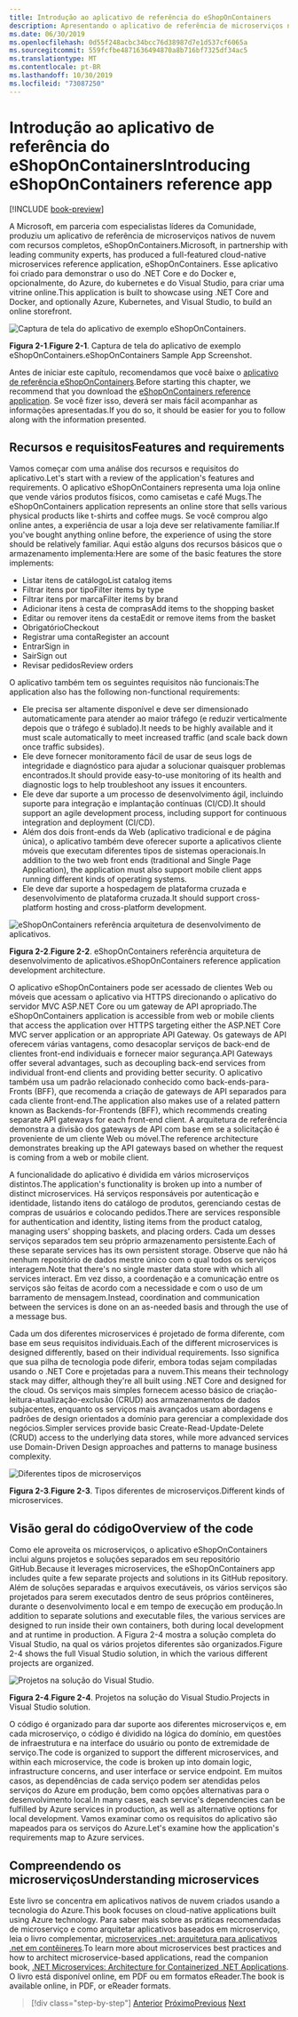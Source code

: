 ```yaml
---
title: Introdução ao aplicativo de referência do eShopOnContainers
description: Apresentando o aplicativo de referência de microserviços nativos do eShopOnContainers Cloud para ASP.NET Core e o Azure.
ms.date: 06/30/2019
ms.openlocfilehash: 0d55f248acbc34bcc76d38987d7e1d537cf6065a
ms.sourcegitcommit: 559fcfbe4871636494870a8b716bf7325df34ac5
ms.translationtype: MT
ms.contentlocale: pt-BR
ms.lasthandoff: 10/30/2019
ms.locfileid: "73087250"
---
```

# <a name="introducing-eshoponcontainers-reference-app"></a><span data-ttu-id="a8e2a-103">Introdução ao aplicativo de referência do eShopOnContainers</span><span class="sxs-lookup"><span data-stu-id="a8e2a-103">Introducing eShopOnContainers reference app</span></span>

[!INCLUDE [book-preview](../../../includes/book-preview.md)]

<span data-ttu-id="a8e2a-104">A Microsoft, em parceria com especialistas líderes da Comunidade, produziu um aplicativo de referência de microserviços nativos de nuvem com recursos completos, eShopOnContainers.</span><span class="sxs-lookup"><span data-stu-id="a8e2a-104">Microsoft, in partnership with leading community experts, has produced a full-featured cloud-native microservices reference application, eShopOnContainers.</span></span> <span data-ttu-id="a8e2a-105">Esse aplicativo foi criado para demonstrar o uso do .NET Core e do Docker e, opcionalmente, do Azure, do kubernetes e do Visual Studio, para criar uma vitrine online.</span><span class="sxs-lookup"><span data-stu-id="a8e2a-105">This application is built to showcase using .NET Core and Docker, and optionally Azure, Kubernetes, and Visual Studio, to build an online storefront.</span></span>

![Captura de tela do aplicativo de exemplo eShopOnContainers.](./media/eshoponcontainers-sample-app-screenshot.png)

<span data-ttu-id="a8e2a-107">**Figura 2-1**.</span><span class="sxs-lookup"><span data-stu-id="a8e2a-107">**Figure 2-1**.</span></span> <span data-ttu-id="a8e2a-108">Captura de tela do aplicativo de exemplo eShopOnContainers.</span><span class="sxs-lookup"><span data-stu-id="a8e2a-108">eShopOnContainers Sample App Screenshot.</span></span>

<span data-ttu-id="a8e2a-109">Antes de iniciar este capítulo, recomendamos que você baixe o [aplicativo de referência eShopOnContainers](https://github.com/dotnet-architecture/eShopOnContainers).</span><span class="sxs-lookup"><span data-stu-id="a8e2a-109">Before starting this chapter, we recommend that you download the [eShopOnContainers reference application](https://github.com/dotnet-architecture/eShopOnContainers).</span></span> <span data-ttu-id="a8e2a-110">Se você fizer isso, deverá ser mais fácil acompanhar as informações apresentadas.</span><span class="sxs-lookup"><span data-stu-id="a8e2a-110">If you do so, it should be easier for you to follow along with the information presented.</span></span>

## <a name="features-and-requirements"></a><span data-ttu-id="a8e2a-111">Recursos e requisitos</span><span class="sxs-lookup"><span data-stu-id="a8e2a-111">Features and requirements</span></span>

<span data-ttu-id="a8e2a-112">Vamos começar com uma análise dos recursos e requisitos do aplicativo.</span><span class="sxs-lookup"><span data-stu-id="a8e2a-112">Let's start with a review of the application's features and requirements.</span></span> <span data-ttu-id="a8e2a-113">O aplicativo eShopOnContainers representa uma loja online que vende vários produtos físicos, como camisetas e café Mugs.</span><span class="sxs-lookup"><span data-stu-id="a8e2a-113">The eShopOnContainers application represents an online store that sells various physical products like t-shirts and coffee mugs.</span></span> <span data-ttu-id="a8e2a-114">Se você comprou algo online antes, a experiência de usar a loja deve ser relativamente familiar.</span><span class="sxs-lookup"><span data-stu-id="a8e2a-114">If you've bought anything online before, the experience of using the store should be relatively familiar.</span></span> <span data-ttu-id="a8e2a-115">Aqui estão alguns dos recursos básicos que o armazenamento implementa:</span><span class="sxs-lookup"><span data-stu-id="a8e2a-115">Here are some of the basic features the store implements:</span></span>

- <span data-ttu-id="a8e2a-116">Listar itens de catálogo</span><span class="sxs-lookup"><span data-stu-id="a8e2a-116">List catalog items</span></span>
- <span data-ttu-id="a8e2a-117">Filtrar itens por tipo</span><span class="sxs-lookup"><span data-stu-id="a8e2a-117">Filter items by type</span></span>
- <span data-ttu-id="a8e2a-118">Filtrar itens por marca</span><span class="sxs-lookup"><span data-stu-id="a8e2a-118">Filter items by brand</span></span>
- <span data-ttu-id="a8e2a-119">Adicionar itens à cesta de compras</span><span class="sxs-lookup"><span data-stu-id="a8e2a-119">Add items to the shopping basket</span></span>
- <span data-ttu-id="a8e2a-120">Editar ou remover itens da cesta</span><span class="sxs-lookup"><span data-stu-id="a8e2a-120">Edit or remove items from the basket</span></span>
- <span data-ttu-id="a8e2a-121">Obrigatório</span><span class="sxs-lookup"><span data-stu-id="a8e2a-121">Checkout</span></span>
- <span data-ttu-id="a8e2a-122">Registrar uma conta</span><span class="sxs-lookup"><span data-stu-id="a8e2a-122">Register an account</span></span>
- <span data-ttu-id="a8e2a-123">Entrar</span><span class="sxs-lookup"><span data-stu-id="a8e2a-123">Sign in</span></span>
- <span data-ttu-id="a8e2a-124">Sair</span><span class="sxs-lookup"><span data-stu-id="a8e2a-124">Sign out</span></span>
- <span data-ttu-id="a8e2a-125">Revisar pedidos</span><span class="sxs-lookup"><span data-stu-id="a8e2a-125">Review orders</span></span>

<span data-ttu-id="a8e2a-126">O aplicativo também tem os seguintes requisitos não funcionais:</span><span class="sxs-lookup"><span data-stu-id="a8e2a-126">The application also has the following non-functional requirements:</span></span>

- <span data-ttu-id="a8e2a-127">Ele precisa ser altamente disponível e deve ser dimensionado automaticamente para atender ao maior tráfego (e reduzir verticalmente depois que o tráfego é sublado).</span><span class="sxs-lookup"><span data-stu-id="a8e2a-127">It needs to be highly available and it must scale automatically to meet increased traffic (and scale back down once traffic subsides).</span></span>
- <span data-ttu-id="a8e2a-128">Ele deve fornecer monitoramento fácil de usar de seus logs de integridade e diagnóstico para ajudar a solucionar quaisquer problemas encontrados.</span><span class="sxs-lookup"><span data-stu-id="a8e2a-128">It should provide easy-to-use monitoring of its health and diagnostic logs to help troubleshoot any issues it encounters.</span></span>
- <span data-ttu-id="a8e2a-129">Ele deve dar suporte a um processo de desenvolvimento ágil, incluindo suporte para integração e implantação contínuas (CI/CD).</span><span class="sxs-lookup"><span data-stu-id="a8e2a-129">It should support an agile development process, including support for continuous integration and deployment (CI/CD).</span></span>
- <span data-ttu-id="a8e2a-130">Além dos dois front-ends da Web (aplicativo tradicional e de página única), o aplicativo também deve oferecer suporte a aplicativos cliente móveis que executam diferentes tipos de sistemas operacionais.</span><span class="sxs-lookup"><span data-stu-id="a8e2a-130">In addition to the two web front ends (traditional and Single Page Application), the application must also support mobile client apps running different kinds of operating systems.</span></span>
- <span data-ttu-id="a8e2a-131">Ele deve dar suporte a hospedagem de plataforma cruzada e desenvolvimento de plataforma cruzada.</span><span class="sxs-lookup"><span data-stu-id="a8e2a-131">It should support cross-platform hosting and cross-platform development.</span></span>

![eShopOnContainers referência arquitetura de desenvolvimento de aplicativos.](./media/eshoponcontainers-development-architecture.png)

<span data-ttu-id="a8e2a-133">**Figura 2-2**.</span><span class="sxs-lookup"><span data-stu-id="a8e2a-133">**Figure 2-2**.</span></span> <span data-ttu-id="a8e2a-134">eShopOnContainers referência arquitetura de desenvolvimento de aplicativos.</span><span class="sxs-lookup"><span data-stu-id="a8e2a-134">eShopOnContainers reference application development architecture.</span></span>

<span data-ttu-id="a8e2a-135">O aplicativo eShopOnContainers pode ser acessado de clientes Web ou móveis que acessam o aplicativo via HTTPS direcionando o aplicativo do servidor MVC ASP.NET Core ou um gateway de API apropriado.</span><span class="sxs-lookup"><span data-stu-id="a8e2a-135">The eShopOnContainers application is accessible from web or mobile clients that access the application over HTTPS targeting either the ASP.NET Core MVC server application or an appropriate API Gateway.</span></span> <span data-ttu-id="a8e2a-136">Os gateways de API oferecem várias vantagens, como desacoplar serviços de back-end de clientes front-end individuais e fornecer maior segurança.</span><span class="sxs-lookup"><span data-stu-id="a8e2a-136">API Gateways offer several advantages, such as decoupling back-end services from individual front-end clients and providing better security.</span></span> <span data-ttu-id="a8e2a-137">O aplicativo também usa um padrão relacionado conhecido como back-ends-para-Fronts (BFF), que recomenda a criação de gateways de API separados para cada cliente front-end.</span><span class="sxs-lookup"><span data-stu-id="a8e2a-137">The application also makes use of a related pattern known as Backends-for-Frontends (BFF), which recommends creating separate API gateways for each front-end client.</span></span> <span data-ttu-id="a8e2a-138">A arquitetura de referência demonstra a divisão dos gateways de API com base em se a solicitação é proveniente de um cliente Web ou móvel.</span><span class="sxs-lookup"><span data-stu-id="a8e2a-138">The reference architecture demonstrates breaking up the API gateways based on whether the request is coming from a web or mobile client.</span></span>

<span data-ttu-id="a8e2a-139">A funcionalidade do aplicativo é dividida em vários microserviços distintos.</span><span class="sxs-lookup"><span data-stu-id="a8e2a-139">The application's functionality is broken up into a number of distinct microservices.</span></span> <span data-ttu-id="a8e2a-140">Há serviços responsáveis por autenticação e identidade, listando itens do catálogo de produtos, gerenciando cestas de compras de usuários e colocando pedidos.</span><span class="sxs-lookup"><span data-stu-id="a8e2a-140">There are services responsible for authentication and identity, listing items from the product catalog, managing users' shopping baskets, and  placing orders.</span></span> <span data-ttu-id="a8e2a-141">Cada um desses serviços separados tem seu próprio armazenamento persistente.</span><span class="sxs-lookup"><span data-stu-id="a8e2a-141">Each of these separate services has its own persistent storage.</span></span> <span data-ttu-id="a8e2a-142">Observe que não há nenhum repositório de dados mestre único com o qual todos os serviços interagem.</span><span class="sxs-lookup"><span data-stu-id="a8e2a-142">Note that there's no single master data store with which all services interact.</span></span> <span data-ttu-id="a8e2a-143">Em vez disso, a coordenação e a comunicação entre os serviços são feitas de acordo com a necessidade e com o uso de um barramento de mensagem.</span><span class="sxs-lookup"><span data-stu-id="a8e2a-143">Instead, coordination and communication between the services is done on an as-needed basis and through the use of a message bus.</span></span>

<span data-ttu-id="a8e2a-144">Cada um dos diferentes microservices é projetado de forma diferente, com base em seus requisitos individuais.</span><span class="sxs-lookup"><span data-stu-id="a8e2a-144">Each of the different microservices is designed differently, based on their individual requirements.</span></span> <span data-ttu-id="a8e2a-145">Isso significa que sua pilha de tecnologia pode diferir, embora todas sejam compiladas usando o .NET Core e projetadas para a nuvem.</span><span class="sxs-lookup"><span data-stu-id="a8e2a-145">This means their technology stack may differ, although they're all built using .NET Core and designed for the cloud.</span></span> <span data-ttu-id="a8e2a-146">Os serviços mais simples fornecem acesso básico de criação-leitura-atualização-exclusão (CRUD) aos armazenamentos de dados subjacentes, enquanto os serviços mais avançados usam abordagens e padrões de design orientados a domínio para gerenciar a complexidade dos negócios.</span><span class="sxs-lookup"><span data-stu-id="a8e2a-146">Simpler services provide basic Create-Read-Update-Delete (CRUD) access to the underlying data stores, while more advanced services use Domain-Driven Design approaches and patterns to manage business complexity.</span></span>

![Diferentes tipos de microserviços](./media/different-kinds-of-microservices.png)

<span data-ttu-id="a8e2a-148">**Figura 2-3**.</span><span class="sxs-lookup"><span data-stu-id="a8e2a-148">**Figure 2-3**.</span></span> <span data-ttu-id="a8e2a-149">Tipos diferentes de microserviços.</span><span class="sxs-lookup"><span data-stu-id="a8e2a-149">Different kinds of microservices.</span></span>

## <a name="overview-of-the-code"></a><span data-ttu-id="a8e2a-150">Visão geral do código</span><span class="sxs-lookup"><span data-stu-id="a8e2a-150">Overview of the code</span></span>

<span data-ttu-id="a8e2a-151">Como ele aproveita os microserviços, o aplicativo eShopOnContainers inclui alguns projetos e soluções separados em seu repositório GitHub.</span><span class="sxs-lookup"><span data-stu-id="a8e2a-151">Because it leverages microservices, the eShopOnContainers app includes quite a few separate projects and solutions in its GitHub repository.</span></span> <span data-ttu-id="a8e2a-152">Além de soluções separadas e arquivos executáveis, os vários serviços são projetados para serem executados dentro de seus próprios contêineres, durante o desenvolvimento local e em tempo de execução em produção.</span><span class="sxs-lookup"><span data-stu-id="a8e2a-152">In addition to separate solutions and executable files, the various services are designed to run inside their own containers, both during local development and at runtime in production.</span></span> <span data-ttu-id="a8e2a-153">A Figura 2-4 mostra a solução completa do Visual Studio, na qual os vários projetos diferentes são organizados.</span><span class="sxs-lookup"><span data-stu-id="a8e2a-153">Figure 2-4 shows the full Visual Studio solution, in which the various different projects are organized.</span></span>

![Projetos na solução do Visual Studio.](./media/projects-in-visual-studio-solution.png)

<span data-ttu-id="a8e2a-155">**Figura 2-4**.</span><span class="sxs-lookup"><span data-stu-id="a8e2a-155">**Figure 2-4**.</span></span> <span data-ttu-id="a8e2a-156">Projetos na solução do Visual Studio.</span><span class="sxs-lookup"><span data-stu-id="a8e2a-156">Projects in Visual Studio solution.</span></span>

<span data-ttu-id="a8e2a-157">O código é organizado para dar suporte aos diferentes microserviços e, em cada microserviço, o código é dividido na lógica do domínio, em questões de infraestrutura e na interface do usuário ou ponto de extremidade de serviço.</span><span class="sxs-lookup"><span data-stu-id="a8e2a-157">The code is organized to support the different microservices, and within each microservice, the code is broken up into domain logic, infrastructure concerns, and user interface or service endpoint.</span></span> <span data-ttu-id="a8e2a-158">Em muitos casos, as dependências de cada serviço podem ser atendidas pelos serviços do Azure em produção, bem como opções alternativas para o desenvolvimento local.</span><span class="sxs-lookup"><span data-stu-id="a8e2a-158">In many cases, each service's dependencies can be fulfilled by Azure services in production, as well as alternative options for local development.</span></span> <span data-ttu-id="a8e2a-159">Vamos examinar como os requisitos do aplicativo são mapeados para os serviços do Azure.</span><span class="sxs-lookup"><span data-stu-id="a8e2a-159">Let's examine how the application's requirements map to Azure services.</span></span>

## <a name="understanding-microservices"></a><span data-ttu-id="a8e2a-160">Compreendendo os microserviços</span><span class="sxs-lookup"><span data-stu-id="a8e2a-160">Understanding microservices</span></span>

<span data-ttu-id="a8e2a-161">Este livro se concentra em aplicativos nativos de nuvem criados usando a tecnologia do Azure.</span><span class="sxs-lookup"><span data-stu-id="a8e2a-161">This book focuses on cloud-native applications built using Azure technology.</span></span> <span data-ttu-id="a8e2a-162">Para saber mais sobre as práticas recomendadas de microserviço e como arquitetar aplicativos baseados em microserviço, leia o livro complementar, [microservices .net: arquitetura para aplicativos .net em contêineres](https://dotnet.microsoft.com/learn/aspnet/microservices-architecture).</span><span class="sxs-lookup"><span data-stu-id="a8e2a-162">To learn more about microservices best practices and how to architect microservice-based applications, read the companion book, [.NET Microservices: Architecture for Containerized .NET Applications](https://dotnet.microsoft.com/learn/aspnet/microservices-architecture).</span></span> <span data-ttu-id="a8e2a-163">O livro está disponível online, em PDF ou em formatos eReader.</span><span class="sxs-lookup"><span data-stu-id="a8e2a-163">The book is available online, in PDF, or eReader formats.</span></span>

>[!div class="step-by-step"]
><span data-ttu-id="a8e2a-164">[Anterior](candidate-apps.md)
>[Próximo](map-eshoponcontainers-azure-services.md)</span><span class="sxs-lookup"><span data-stu-id="a8e2a-164">[Previous](candidate-apps.md)
[Next](map-eshoponcontainers-azure-services.md)</span></span>
